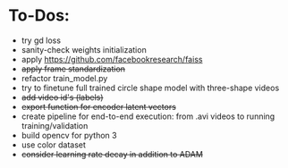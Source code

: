 # To-Dos:
- try gd loss
- sanity-check weights initialization
- apply https://github.com/facebookresearch/faiss
- <del> apply frame standardization </del>
- refactor train_model.py
- try to finetune full trained circle shape model with three-shape videos
- <del> add video id's (labels) </del>
- <del> export function for encoder latent vectors </del>
- create pipeline for end-to-end execution: from .avi videos to running training/validation
- build opencv for python 3
- use color dataset
- <del> consider learning rate decay in addition to ADAM </del>

